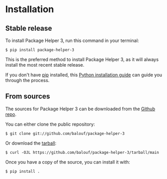 ```{highlight} shell
```

# Installation


## Stable release

To install Package Helper 3, run this command in your terminal:

```console
$ pip install package-helper-3
```

This is the preferred method to install Package Helper 3, as it will always install the most recent stable release.

If you don't have [pip] installed, this [Python installation guide] can guide
you through the process.


## From sources

The sources for Package Helper 3 can be downloaded from the [Github repo].

You can either clone the public repository:

```console
$ git clone git://github.com/balouf/package-helper-3
```

Or download the [tarball]:

```console
$ curl -OJL https://github.com/balouf/package-helper-3/tarball/main
```

Once you have a copy of the source, you can install it with:

```console
$ pip install .
```

[pip]: https://pip.pypa.io
[Python installation guide]: http://docs.python-guide.org/en/latest/starting/installation/
[Github repo]: https://github.com/balouf/package-helper-3
[tarball]: https://github.com/balouf/package-helper-3/tarball/main
